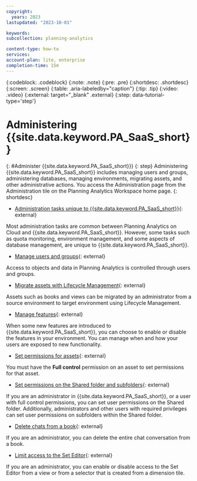 ```yaml
---
copyright:
  years: 2023
lastupdated: "2023-10-01"

keywords:
subcollection: planning-analytics

content-type: how-to
services:
account-plan: lite, enterprise
completion-time: 15m
---
```


{:codeblock: .codeblock}
{:note: .note}
{:pre: .pre}
{:shortdesc: .shortdesc}
{:screen: .screen}
{:table: .aria-labeledby="caption"}
{:tip: .tip}
{:video: .video}
{:external: target="_blank" .external}
{:step: data-tutorial-type='step'}

# Administering {{site.data.keyword.PA_SaaS_short}}
{: #Administer {{site.data.keyword.PA_SaaS_short}}}
{: step}
Administering {{site.data.keyword.PA_SaaS_short}} includes managing users and groups, administering databases, managing environments, migrating assets, and other administrative actions. You access the Administration page from the Administration tile on the Planning Analytics Workspace home page.
{: shortdesc}

<!---[Download a Welcome Kit from Planning Analytics Administration](https://www.ibm.com/docs/en/planning-analytics/2.0.0?topic=workspace-download-welcome-kit-from-planning-analytics-administration)
When you receive initial notification that a {{site.data.keyword.PA_SaaS_short}} Welcome Kit is available, you must download the kit from IBM@Box. However, any subsequent Welcome Kits can be downloaded directly from {{site.data.keyword.PA_SaaS_short}} Administration.-->

<!---[Administer users and groups](https://www.ibm.com/docs/en/planning-analytics/2.0.0?topic=workspace-administer-users-groups)
To administer users in {{site.data.keyword.PA_SaaS_short}}, you must be logged in to {{site.data.keyword.PA_SaaS_short}} as an **administrator**. If you have the administrator role and meet all of the requirements, you can invite people who are in the same organization (account) as you to become users in {{site.data.keyword.PA_SaaS_short}} on cloud or upload users to {{site.data.keyword.PA_SaaS_short}} Local.-->

- [Administration tasks unique to {{site.data.keyword.PA_SaaS_short}}](https://www.ibm.com/docs/en/planning-analytics/latest?topic=workspace-administration-capabilities-planning-analytics-as-service){: external}

Most administration tasks are common between Planning Analytics on Cloud and {{site.data.keyword.PA_SaaS_short}}. However, some tasks such as quota monitoring, environment management, and some aspects of database management, are unique to {{site.data.keyword.PA_SaaS_short}}.

- [Manage users and groups](https://www.ibm.com/docs/en/planning-analytics/latest?topic=workspace-administer-users-groups){: external}

Access to objects and data in Planning Analytics is controlled through users and groups.

- [Migrate assets with Lifecycle Management](https://www.ibm.com/docs/en/planning-analytics/latest?topic=workspace-migrate-assets-lifecycle-management){: external}

Assets such as books and views can be migrated by an administrator from a source environment to target environment using Lifecycle Management.

- [Manage features](https://www.ibm.com/docs/en/planning-analytics/latest?topic=workspace-manage-features){: external}

When some new features are introduced to {{site.data.keyword.PA_SaaS_short}}, you can choose to enable or disable the features in your environment. You can manage when and how your users are exposed to new functionality.

<!---[Monitor and administer databases](https://www.ibm.com/docs/en/planning-analytics/2.0.0?topic=workspace-monitor-administer-databases)
{{site.data.keyword.PA_SaaS_short}} Administration includes the ability to monitor and administer your databases from the Administration page. You must be an administrator to access and use the Administration page.-->

<!---[Administer IBM Secure Gateway (cloud only)](https://www.ibm.com/docs/en/planning-analytics/2.0.0?topic=workspace-administer-secure-gateway-cloud-only)
IBM Secure Gateway creates a secure connection and establishes a tunnel between {{site.data.keyword.PA_SaaS_short}} TM1® on cloud and an on - premise data source, typically an RDBMS source.-->

<!---[Customize the interface for your company](https://www.ibm.com/docs/en/planning-analytics/2.0.0?topic=workspace-customize-interface-your-company)
When you receive initial notification that a {{site.data.keyword.PA_SaaS_short}} Welcome Kit is available, you must download the kit from IBM@Box. However, any subsequent Welcome Kits can be downloaded directly from {{site.data.keyword.PA_SaaS_short}} Administration.-->

<!---[Manage integrations](https://www.ibm.com/docs/en/planning-analytics/2.0.0?topic=workspace-download-welcome-kit-from-planning-analytics-administration)
Use the **Integrations** tile to manage {{site.data.keyword.PA_SaaS_short}} integrations with other IBM products and services.-->

- [Set permissions for assets](https://www.ibm.com/docs/en/planning-analytics/latest?topic=workspace-set-permissions-assets){: external}

You must have the **Full control** permission on an asset to set permissions for that asset.

- [Set permissions on the Shared folder and subfolders](https://www.ibm.com/docs/en/planning-analytics/latest?topic=workspace-set-permissions-shared-folder-subfolders){: external}

If you are an administrator in {{site.data.keyword.PA_SaaS_short}}, or a user with full control permissions, you can set user permissions on the Shared folder. Additionally, administrators and other users with required privileges can set user permissions on subfolders within the Shared folder.

- [Delete chats from a book](https://www.ibm.com/docs/en/planning-analytics/latest?topic=workspace-delete-chats-from-book){: external}

If you are an administrator, you can delete the entire chat conversation from a book.

- [Limit access to the Set Editor](https://www.ibm.com/docs/en/planning-analytics/latest?topic=workspace-limit-access-set-editor){: external}

If you are an administrator, you can enable or disable access to the Set Editor from a view or from a selector that is created from a dimension tile.

<!---[Unload and reload a cube from memory](https://www.ibm.com/docs/en/planning-analytics/2.0.0?topic=workspace-unload-reload-cube-from-memory)
You can unload a cube from memory to temporarily reduce RAM consumption or to assist in the development and troubleshooting of rules feeders. Unloading a cube also unloads any views of the cube from memory.-->
